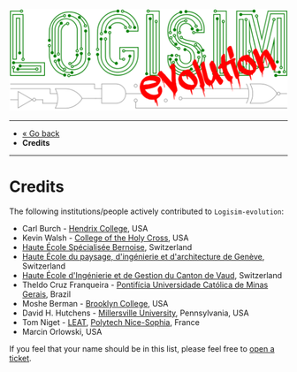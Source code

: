 [![Logisim-evolution](../artwork/logisim-evolution-logo.svg)](https://github.com/logisim-evolution/logisim-evolution)

---

* [« Go back](../README.md)
* **Credits**

---

# Credits #

The following institutions/people actively contributed to `Logisim-evolution`:

* Carl Burch - [Hendrix College](https://www.hendrix.edu/), USA
* Kevin Walsh - [College of the Holy Cross](http://www.holycross.edu/), USA
* [Haute École Spécialisée Bernoise](http://www.bfh.ch), Switzerland
* [Haute École du paysage, d'ingénierie et d'architecture de Genève](http://hepia.hesge.ch), Switzerland
* [Haute École d'Ingénierie et de Gestion du Canton de Vaud](http://www.heig-vd.ch), Switzerland
* Theldo Cruz Franqueira - [Pontifícia Universidade Católica de Minas Gerais](
https://www.pucminas.br/destaques/Paginas/default.aspx), Brazil
* Moshe Berman - [Brooklyn College](http://www.brooklyn.cuny.edu/), USA
* David H. Hutchens - [Millersville University](https://www.millersville.edu/), Pennsylvania, USA
* Tom Niget - [LEAT](https://leat.univ-cotedazur.fr/), [Polytech Nice-Sophia](https://polytech.univ-cotedazur.fr/),
France
* Marcin Orlowski, USA 

If you feel that your name should be in this list, please feel free
to [open a ticket](https://github.com/logisim-evolution/logisim-evolution/issues).
